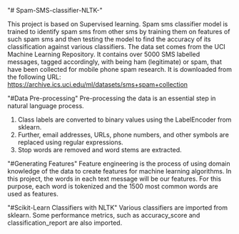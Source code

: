 "# Spam-SMS-classifier-NLTK-" 

This project is based on Supervised learning. Spam sms classifier model is trained to identify
spam sms from other sms by training them on features of such spam sms and then testing the
model to find the accuracy of its classification against various classifiers.
The data set comes from the UCI Machine Learning Repository. It contains over 5000 SMS
labelled messages, tagged accordingly, with being ham (legitimate) or spam, that have been
collected for mobile phone spam research. It is downloaded from the following URL:
https://archive.ics.uci.edu/ml/datasets/sms+spam+collection

"#Data Pre-processing"
Pre-processing the data is an essential step in natural language process.
1. Class labels are converted to binary values using the LabelEncoder from sklearn.
2. Further, email addresses, URLs, phone numbers, and other symbols are replaced using
regular expressions.
3. Stop words are removed and word stems are extracted.

"#Generating Features"
Feature engineering is the process of using domain knowledge of the data to create features for
machine learning algorithms. In this project, the words in each text message will be our
features. For this purpose, each word is tokenized and the 1500 most common words are used
as features.

"#Scikit-Learn Classifiers with NLTK"
Various classifiers are imported from sklearn. Some performance metrics, such as
accuracy_score and classification_report are also imported.
